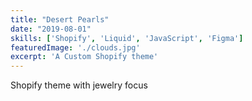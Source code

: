 ```yaml
---
title: "Desert Pearls"
date: "2019-08-01"
skills: ['Shopify', 'Liquid', 'JavaScript', 'Figma']
featuredImage: './clouds.jpg'
excerpt: 'A Custom Shopify theme'
---
```


Shopify theme with jewelry focus